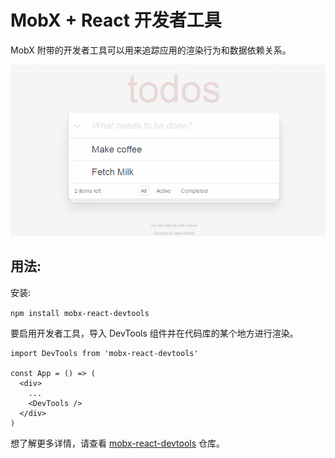 # MobX + React 开发者工具

MobX 附带的开发者工具可以用来追踪应用的渲染行为和数据依赖关系。

![devtools](../images/devtools.gif)

## 用法:

安装:

`npm install mobx-react-devtools`

要启用开发者工具，导入 DevTools 组件并在代码库的某个地方进行渲染。

```JS
import DevTools from 'mobx-react-devtools'

const App = () => (
  <div>
    ...
    <DevTools />
  </div>
)
```

想了解更多详情，请查看 [mobx-react-devtools](https://github.com/mobxjs/mobx-react-devtools) 仓库。
